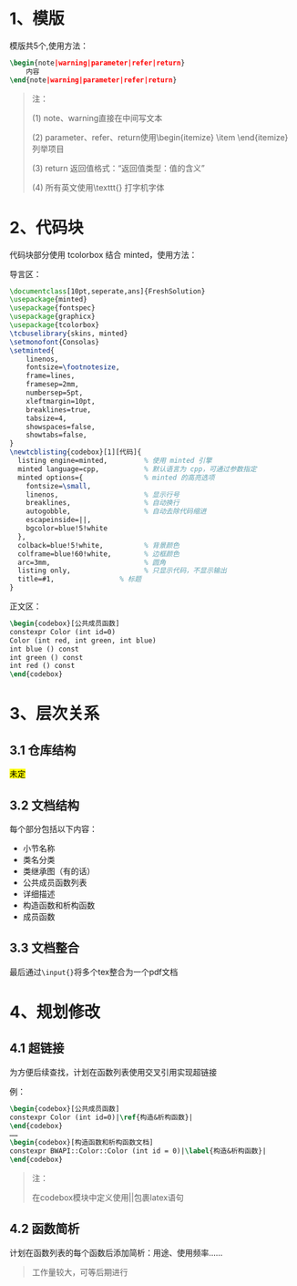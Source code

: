 # 1、模版
模版共5个,使用方法：

```latex
\begin{note|warning|parameter|refer|return}
    内容
\end{note|warning|parameter|refer|return}
```
> 注：
> 
> (1) note、warning直接在中间写文本
> 
> (2) parameter、refer、return使用\begin{itemize} \item  \end{itemize} 列举项目
>
> (3) return 返回值格式：“返回值类型：值的含义”
> 
> (4) 所有英文使用\texttt{} 打字机字体

# 2、代码块
代码块部分使用 tcolorbox 结合 minted，使用方法：

导言区：
```latex
\documentclass[10pt,seperate,ans]{FreshSolution}
\usepackage{minted}
\usepackage{fontspec}
\usepackage{graphicx}
\usepackage{tcolorbox}
\tcbuselibrary{skins, minted}
\setmonofont{Consolas}
\setminted{
    linenos,
    fontsize=\footnotesize,
    frame=lines,
    framesep=2mm,
    numbersep=5pt,
    xleftmargin=10pt,
    breaklines=true,
    tabsize=4,
    showspaces=false,
    showtabs=false,
}
\newtcblisting{codebox}[1][代码]{
  listing engine=minted,         % 使用 minted 引擎
  minted language=cpp,           % 默认语言为 cpp，可通过参数指定
  minted options={               % minted 的高亮选项
    fontsize=\small,
    linenos,                     % 显示行号
    breaklines,                  % 自动换行
    autogobble,                  % 自动去除代码缩进
    escapeinside=||,
    bgcolor=blue!5!white
  },
  colback=blue!5!white,          % 背景颜色
  colframe=blue!60!white,        % 边框颜色
  arc=3mm,                       % 圆角
  listing only,                  % 只显示代码，不显示输出
  title=#1,                % 标题
}
```
正文区：
```latex
\begin{codebox}[公共成员函数]
constexpr Color (int id=0)
Color (int red, int green, int blue)
int blue () const
int green () const
int red () const
\end{codebox}
```

# 3、层次关系
## 3.1 仓库结构
<mark>未定</mark>

## 3.2 文档结构

每个部分包括以下内容：

- 小节名称
- 类名分类
- 类继承图（有的话）
- 公共成员函数列表
- 详细描述
- 构造函数和析构函数
- 成员函数

## 3.3 文档整合
最后通过`\input{}`将多个tex整合为一个pdf文档

# 4、规划修改
## 4.1 超链接
为方便后续查找，计划在函数列表使用交叉引用实现超链接

例：
```latex
\begin{codebox}[公共成员函数]
constexpr Color (int id=0)|\ref{构造&析构函数}|
\end{codebox}
……
\begin{codebox}[构造函数和析构函数文档]
constexpr BWAPI::Color::Color (int id = 0)|\label{构造&析构函数}|
\end{codebox}
```
> 注：
>
> 在codebox模块中定义使用||包裹latex语句

## 4.2 函数简析
计划在函数列表的每个函数后添加简析：用途、使用频率……

> 工作量较大，可等后期进行